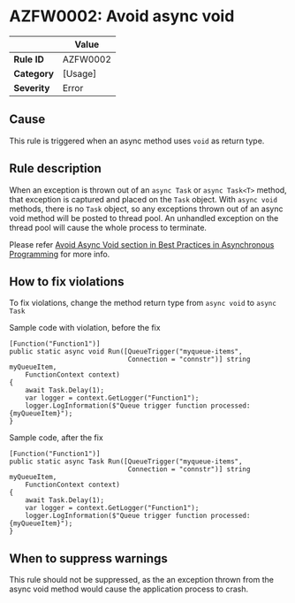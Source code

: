 # AZFW0002: Avoid async void

| | Value |
|-|-|
| **Rule ID** |AZFW0002|
| **Category** |[Usage]|
| **Severity** |Error|


## Cause

This rule is triggered when an async method uses `void` as return type.

## Rule description

When an exception is thrown out of an `async Task` or `async Task<T>` method, that exception is captured and placed on the `Task` object. With `async void` methods, there is no `Task` object, so any exceptions thrown out of an async void method will be posted to thread pool. An unhandled exception on the thread pool will cause the whole process to terminate.

Please refer [Avoid Async Void section in Best Practices in Asynchronous Programming](https://docs.microsoft.com/en-us/archive/msdn-magazine/2013/march/async-await-best-practices-in-asynchronous-programming#avoid-async-void) for more info.

## How to fix violations

To fix violations, change the method return type from `async void` to `async Task`

Sample code with violation, before the fix

    [Function("Function1")]
    public static async void Run([QueueTrigger("myqueue-items",
                                  Connection = "connstr")] string myQueueItem,
        FunctionContext context)
    {
        await Task.Delay(1);
        var logger = context.GetLogger("Function1");
        logger.LogInformation($"Queue trigger function processed: {myQueueItem}");
    }

Sample code, after the fix

    [Function("Function1")]
    public static async Task Run([QueueTrigger("myqueue-items",
                                  Connection = "connstr")] string myQueueItem,
        FunctionContext context)
    {
        await Task.Delay(1);
        var logger = context.GetLogger("Function1");
        logger.LogInformation($"Queue trigger function processed: {myQueueItem}");
    }


## When to suppress warnings

This rule should not be suppressed, as the an exception thrown from the async void method would cause the application process to crash.
